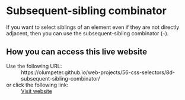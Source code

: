 # Subsequent-sibling combinator

If you want to select siblings of an element even if they are not directly adjacent, then you can use the subsequent-sibling combinator (<code>~</code>). 

## How you can access this live website

<dl>
  Use the following URL:
  <dd>
    https://olumpeter.github.io/web-projects/56-css-selectors/8d-subsequent-sibling-combinator/
  </dd>
  or click the following link:
  <dd>
    <a href="https://olumpeter.github.io/web-projects/56-css-selectors/8d-subsequent-sibling-combinator/">Visit website</a>
  </dd>
</dl>

